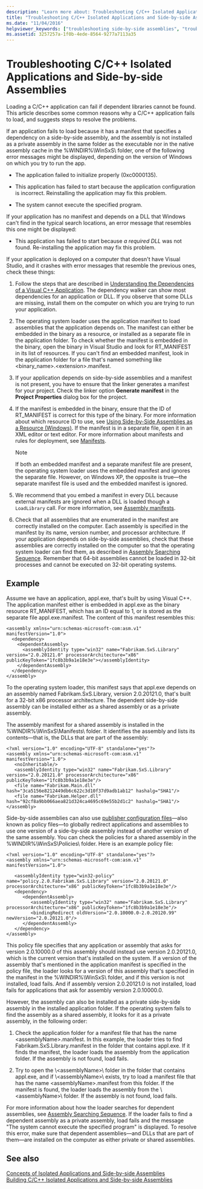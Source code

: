 ```yaml
---
description: "Learn more about: Troubleshooting C/C++ Isolated Applications and Side-by-side Assemblies"
title: "Troubleshooting C/C++ Isolated Applications and Side-by-side Assemblies"
ms.date: "11/04/2016"
helpviewer_keywords: ["troubleshooting side-by-side assemblies", "troubleshooting isolated applications", "troubleshooting Visual C++"]
ms.assetid: 3257257a-1f0b-4ede-8564-9277a7113a35
---
```

# Troubleshooting C/C++ Isolated Applications and Side-by-side Assemblies

Loading a C/C++ application can fail if dependent libraries cannot be found. This article describes some common reasons why a C/C++ application fails to load, and suggests steps to resolve the problems.

If an application fails to load because it has a manifest that specifies a dependency on a side-by-side assembly, and the assembly is not installed as a private assembly in the same folder as the executable nor in the native assembly cache in the %WINDIR%\WinSxS\ folder, one of the following error messages might be displayed, depending on the version of Windows on which you try to run the app.

- The application failed to initialize properly (0xc0000135).

- This application has failed to start because the application configuration is incorrect. Reinstalling the application may fix this problem.

- The system cannot execute the specified program.

If your application has no manifest and depends on a DLL that Windows can't find in the typical search locations, an error message that resembles this one might be displayed:

- This application has failed to start because *a required DLL* was not found. Re-installing the application may fix this problem.

If your application is deployed on a computer that doesn't have Visual Studio, and it crashes with error messages that resemble the previous ones, check these things:

1. Follow the steps that are described in [Understanding the Dependencies of a Visual C++ Application](../windows/understanding-the-dependencies-of-a-visual-cpp-application.md). The dependency walker can show most dependencies for an application or DLL. If you observe that some DLLs are missing, install them on the computer on which you are trying to run your application.

1. The operating system loader uses the application manifest to load assemblies that the application depends on. The manifest can either be embedded in the binary as a resource, or installed as a separate file in the application folder. To check whether the manifest is embedded in the binary, open the binary in Visual Studio and look for RT_MANIFEST in its list of resources. If you can't find an embedded manifest, look in the application folder for a file that's named something like <binary_name>.\<extension>.manifest.

1. If your application depends on side-by-side assemblies and a manifest is not present, you have to ensure that the linker generates a manifest for your project. Check the linker option **Generate manifest** in the **Project Properties** dialog box for the project.

1. If the manifest is embedded in the binary, ensure that the ID of RT_MANIFEST is correct for this type of the binary. For more information about which resource ID to use, see [Using Side-by-Side Assemblies as a Resource (Windows)](/windows/win32/SbsCs/using-side-by-side-assemblies-as-a-resource). If the manifest is in a separate file, open it in an XML editor or text editor. For more information about manifests and rules for deployment, see [Manifests](/windows/win32/sbscs/manifests).

   > [!NOTE]
   > If both an embedded manifest and a separate manifest file are present, the operating system loader uses the embedded manifest and ignores the separate file. However, on Windows XP, the opposite is true—the separate manifest file is used and the embedded manifest is ignored.

1. We recommend that you embed a manifest in every DLL because external manifests are ignored when a DLL is loaded though a `LoadLibrary` call. For more information, see [Assembly manifests](/windows/win32/SbsCs/assembly-manifests).

1. Check that all assemblies that are enumerated in the manifest are correctly installed on the computer. Each assembly is specified in the manifest by its name, version number, and processor architecture. If your application depends on side-by-side assemblies, check that these assemblies are correctly installed on the computer so that the operating system loader can find them, as described in [Assembly Searching Sequence](/windows/win32/SbsCs/assembly-searching-sequence). Remember that 64-bit assemblies cannot be loaded in 32-bit processes and cannot be executed on 32-bit operating systems.

## Example

Assume we have an application, appl.exe, that's built by using Visual C++. The application manifest either is embedded in appl.exe as the binary resource RT_MANIFEST, which has an ID equal to 1, or is stored as the separate file appl.exe.manifest. The content of this manifest resembles this:

```
<assembly xmlns="urn:schemas-microsoft-com:asm.v1" manifestVersion="1.0">
  <dependency>
    <dependentAssembly>
      <assemblyIdentity type="win32" name="Fabrikam.SxS.Library" version="2.0.20121.0" processorArchitecture="x86" publicKeyToken="1fc8b3b9a1e18e3e"></assemblyIdentity>
    </dependentAssembly>
  </dependency>
</assembly>
```

To the operating system loader, this manifest says that appl.exe depends on an assembly named Fabrikam.SxS.Library, version 2.0.20121.0, that's built for a 32-bit x86 processor architecture. The dependent side-by-side assembly can be installed either as a shared assembly or as a private assembly.

The assembly manifest for a shared assembly is installed in the %WINDIR%\WinSxS\Manifests\ folder. It identifies the assembly and lists its contents—that is, the DLLs that are part of the assembly:

```
<?xml version="1.0" encoding="UTF-8" standalone="yes"?>
<assembly xmlns="urn:schemas-microsoft-com:asm.v1" manifestVersion="1.0">
   <noInheritable/>
   <assemblyIdentity type="win32" name="Fabrikam.SxS.Library" version="2.0.20121.0" processorArchitecture="x86" publicKeyToken="1fc8b3b9a1e18e3e"/>
   <file name="Fabrikam.Main.dll" hash="3ca5156e8212449db6c622c3d10f37d9adb1ab12" hashalg="SHA1"/>
   <file name="Fabrikam.Helper.dll" hash="92cf8a9bb066aea821d324ca4695c69e55b2d1c2" hashalg="SHA1"/>
</assembly>
```

Side-by-side assemblies can also use [publisher configuration files](/windows/win32/SbsCs/publisher-configuration-files)—also known as policy files—to globally redirect applications and assemblies to use one version of a side-by-side assembly instead of another version of the same assembly. You can check the policies for a shared assembly in the %WINDIR%\WinSxS\Policies\ folder. Here is an example policy file:

```
<?xml version="1.0" encoding="UTF-8" standalone="yes"?>
<assembly xmlns="urn:schemas-microsoft-com:asm.v1" manifestVersion="1.0">

   <assemblyIdentity type="win32-policy" name="policy.2.0.Fabrikam.SxS.Library" version="2.0.20121.0" processorArchitecture="x86" publicKeyToken="1fc8b3b9a1e18e3e"/>
   <dependency>
      <dependentAssembly>
         <assemblyIdentity type="win32" name="Fabrikam.SxS.Library" processorArchitecture="x86" publicKeyToken="1fc8b3b9a1e18e3e"/>
         <bindingRedirect oldVersion="2.0.10000.0-2.0.20120.99" newVersion="2.0.20121.0"/>
      </dependentAssembly>
   </dependency>
</assembly>
```

This policy file specifies that any application or assembly that asks for version 2.0.10000.0 of this assembly should instead use version 2.0.20121.0, which is the current version that's installed on the system. If a version of the assembly that's mentioned in the application manifest is specified in the policy file, the loader looks for a version of this assembly that's specified in the manifest in the %WINDIR%\WinSxS\ folder, and if this version is not installed, load fails. And if assembly version 2.0.20121.0 is not installed, load fails for applications that ask for assembly version 2.0.10000.0.

However, the assembly can also be installed as a private side-by-side assembly in the installed application folder. If the operating system fails to find the assembly as a shared assembly, it looks for it as a private assembly, in the following order:

1. Check the application folder for a manifest file that has the name \<assemblyName>.manifest. In this example, the loader tries to find Fabrikam.SxS.Library.manifest in the folder that contains appl.exe. If it finds the manifest, the loader loads the assembly from the application folder. If the assembly is not found, load fails.

1. Try to open the \\<assemblyName\>\ folder in the folder that contains appl.exe, and if \\<assemblyName\>\ exists, try to load a manifest file that has the name \<assemblyName>.manifest from this folder. If the manifest is found, the loader loads the assembly from the \\<assemblyName\>\ folder. If the assembly is not found, load fails.

For more information about how the loader searches for dependent assemblies, see [Assembly Searching Sequence](/windows/win32/SbsCs/assembly-searching-sequence). If the loader fails to find a dependent assembly as a private assembly, load fails and the message "The system cannot execute the specified program" is displayed. To resolve this error, make sure that dependent assemblies—and DLLs that are part of them—are installed on the computer as either private or shared assemblies.

## See also

[Concepts of Isolated Applications and Side-by-side Assemblies](concepts-of-isolated-applications-and-side-by-side-assemblies.md)<br/>
[Building C/C++ Isolated Applications and Side-by-side Assemblies](building-c-cpp-isolated-applications-and-side-by-side-assemblies.md)

